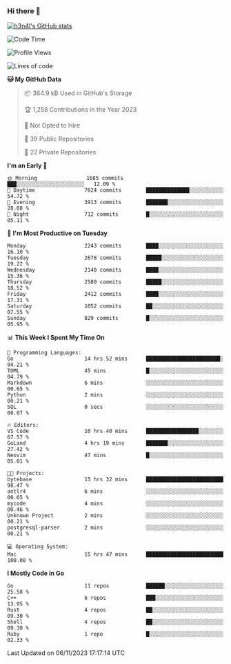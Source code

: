 ### Hi there 👋

[![h3n4l's GitHub stats](https://github-readme-stats.vercel.app/api?username=h3n4l&count_private=true&show_icons=true&theme=radical)](https://github.com/h3n4l/github-readme-stats)

<!--START_SECTION:waka-->
![Code Time](http://img.shields.io/badge/Code%20Time-1%2C677%20hrs%2044%20mins-blue)

![Profile Views](http://img.shields.io/badge/Profile%20Views-0-blue)

![Lines of code](https://img.shields.io/badge/From%20Hello%20World%20I%27ve%20Written-3.7%20million%20lines%20of%20code-blue)

**🐱 My GitHub Data** 

> 📦 364.9 kB Used in GitHub's Storage 
 > 
> 🏆 1,258 Contributions in the Year 2023
 > 
> 🚫 Not Opted to Hire
 > 
> 📜 39 Public Repositories 
 > 
> 🔑 22 Private Repositories 
 > 
**I'm an Early 🐤** 

```text
🌞 Morning                1685 commits        ███░░░░░░░░░░░░░░░░░░░░░░   12.09 % 
🌆 Daytime                7624 commits        ██████████████░░░░░░░░░░░   54.72 % 
🌃 Evening                3913 commits        ███████░░░░░░░░░░░░░░░░░░   28.08 % 
🌙 Night                  712 commits         █░░░░░░░░░░░░░░░░░░░░░░░░   05.11 % 
```
📅 **I'm Most Productive on Tuesday** 

```text
Monday                   2243 commits        ████░░░░░░░░░░░░░░░░░░░░░   16.10 % 
Tuesday                  2678 commits        █████░░░░░░░░░░░░░░░░░░░░   19.22 % 
Wednesday                2140 commits        ████░░░░░░░░░░░░░░░░░░░░░   15.36 % 
Thursday                 2580 commits        █████░░░░░░░░░░░░░░░░░░░░   18.52 % 
Friday                   2412 commits        ████░░░░░░░░░░░░░░░░░░░░░   17.31 % 
Saturday                 1052 commits        ██░░░░░░░░░░░░░░░░░░░░░░░   07.55 % 
Sunday                   829 commits         █░░░░░░░░░░░░░░░░░░░░░░░░   05.95 % 
```


📊 **This Week I Spent My Time On** 

```text
💬 Programming Languages: 
Go                       14 hrs 52 mins      ████████████████████████░   94.21 % 
TOML                     45 mins             █░░░░░░░░░░░░░░░░░░░░░░░░   04.79 % 
Markdown                 6 mins              ░░░░░░░░░░░░░░░░░░░░░░░░░   00.65 % 
Python                   2 mins              ░░░░░░░░░░░░░░░░░░░░░░░░░   00.21 % 
SQL                      0 secs              ░░░░░░░░░░░░░░░░░░░░░░░░░   00.07 % 

🔥 Editors: 
VS Code                  10 hrs 40 mins      █████████████████░░░░░░░░   67.57 % 
GoLand                   4 hrs 19 mins       ███████░░░░░░░░░░░░░░░░░░   27.42 % 
Neovim                   47 mins             █░░░░░░░░░░░░░░░░░░░░░░░░   05.01 % 

🐱‍💻 Projects: 
bytebase                 15 hrs 32 mins      █████████████████████████   98.47 % 
antlr4                   6 mins              ░░░░░░░░░░░░░░░░░░░░░░░░░   00.65 % 
mycode                   4 mins              ░░░░░░░░░░░░░░░░░░░░░░░░░   00.46 % 
Unknown Project          2 mins              ░░░░░░░░░░░░░░░░░░░░░░░░░   00.21 % 
postgresql-parser        2 mins              ░░░░░░░░░░░░░░░░░░░░░░░░░   00.21 % 

💻 Operating System: 
Mac                      15 hrs 47 mins      █████████████████████████   100.00 % 
```

**I Mostly Code in Go** 

```text
Go                       11 repos            ██████░░░░░░░░░░░░░░░░░░░   25.58 % 
C++                      6 repos             ███░░░░░░░░░░░░░░░░░░░░░░   13.95 % 
Rust                     4 repos             ██░░░░░░░░░░░░░░░░░░░░░░░   09.30 % 
Shell                    4 repos             ██░░░░░░░░░░░░░░░░░░░░░░░   09.30 % 
Ruby                     1 repo              █░░░░░░░░░░░░░░░░░░░░░░░░   02.33 % 
```




 Last Updated on 06/11/2023 17:17:14 UTC
<!--END_SECTION:waka-->

